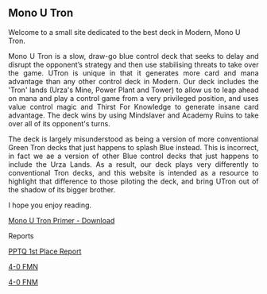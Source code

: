 ## Mono U Tron


Welcome to a small site dedicated to the best deck in Modern, Mono U Tron.


<p align="justify"> Mono U Tron is a slow, draw-go blue control deck that seeks to delay and disrupt the opponent’s strategy and then use stabilising threats to take over the game. UTron is unique in that it generates more card and mana advantage than any other control deck in Modern. Our deck includes the 'Tron' lands (Urza's Mine, Power Plant and Tower) to allow us to leap ahead on mana and play a control game from a very privileged position, and uses value control magic and Thirst For Knowledge to generate insane card advantage. The deck wins by using Mindslaver and Academy Ruins to take over all of its opponent's turns. </p>

<p align="justify"> The deck is largely misunderstood as being a version of more conventional Green Tron decks that just happens to splash Blue instead. This is incorrect, in fact we ae a version of other Blue control decks that just happens to include the Urza Lands. As a result, our deck plays very differently to conventional Tron decks, and this website is intended as a resource to highlight that difference to those piloting the deck, and bring UTron out of the shadow of its bigger brother. </p>

I hope you enjoy reading.

<a href="https://raw.githubusercontent.com/TKOS7/Mono-U-Tron/master/Primer - Mono U Tron v1.1.pdf" download>Mono U Tron Primer - Download</a>

Reports

<a href="https://www.reddit.com/r/ModernMagic/comments/9em2io/report_pptq_first_place_with_mono_blue_tron/"> PPTQ 1st Place Report</a>

<a href="https://www.reddit.com/r/ModernMagic/comments/8lhz9k/40_last_night_with_mono_u_tron/"> 4-0 FMN</a>

<a href="https://www.reddit.com/r/TronMTG/comments/8b14z6/u_went_40_last_fnm/"> 4-0 FNM</a>
